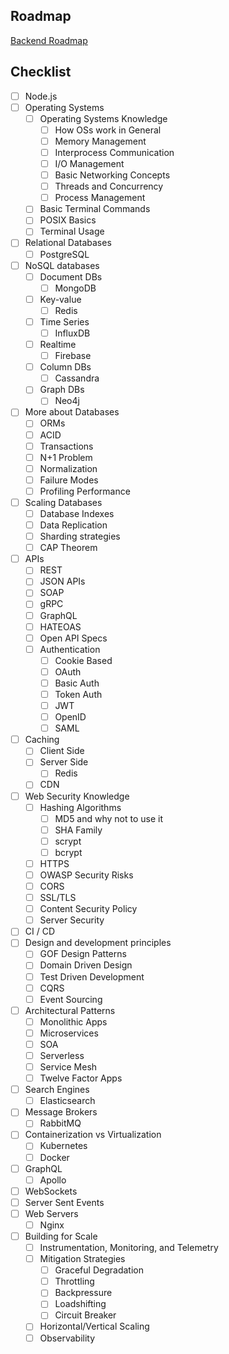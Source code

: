 ## Roadmap
[Backend Roadmap](https://roadmap.sh/backend)

## Checklist
- [ ] Node.js
- [ ] Operating Systems
	- [ ] Operating Systems Knowledge
		- [ ] How OSs work in General
		- [ ] Memory Management
		- [ ] Interprocess Communication
		- [ ] I/O Management
		- [ ] Basic Networking Concepts
		- [ ] Threads and Concurrency
		- [ ] Process Management
	- [ ] Basic Terminal Commands
	- [ ] POSIX Basics
	- [ ] Terminal Usage
- [ ] Relational Databases
	- [ ] PostgreSQL
- [ ] NoSQL databases
	- [ ] Document DBs
		- [ ] MongoDB
	- [ ] Key-value
		- [ ] Redis
	- [ ] Time Series
		- [ ] InfluxDB
	- [ ] Realtime
		- [ ] Firebase
	- [ ] Column DBs
		- [ ] Cassandra
	- [ ] Graph DBs
		- [ ] Neo4j
- [ ] More about Databases
	- [ ] ORMs 
	- [ ] ACID
	- [ ] Transactions
	- [ ] N+1 Problem
	- [ ] Normalization
	- [ ] Failure Modes
	- [ ] Profiling Performance
- [ ] Scaling Databases
	- [ ] Database Indexes
	- [ ] Data Replication
	- [ ] Sharding strategies
	- [ ] CAP Theorem
- [ ] APIs
	- [ ] REST
	- [ ] JSON APIs
	- [ ] SOAP
	- [ ] gRPC
	- [ ] GraphQL
	- [ ] HATEOAS
	- [ ] Open API Specs
	- [ ] Authentication
		- [ ] Cookie Based
		- [ ] OAuth
		- [ ] Basic Auth
		- [ ] Token Auth
		- [ ] JWT
		- [ ] OpenID
		- [ ] SAML
- [ ] Caching
	- [ ] Client Side
	- [ ] Server Side
		- [ ] Redis
	- [ ] CDN
- [ ] Web Security Knowledge
	- [ ] Hashing Algorithms
		- [ ] MD5 and why not to use it
		- [ ] SHA Family
		- [ ] scrypt
		- [ ] bcrypt
	- [ ] HTTPS
	- [ ] OWASP Security Risks
	- [ ] CORS
	- [ ] SSL/TLS
	- [ ] Content Security Policy
	- [ ] Server Security
- [ ] CI / CD
- [ ] Design and development principles
	- [ ] GOF Design Patterns
	- [ ] Domain Driven Design
	- [ ] Test Driven Development
	- [ ] CQRS
	- [ ] Event Sourcing
- [ ] Architectural Patterns
	- [ ] Monolithic Apps
	- [ ] Microservices
	- [ ] SOA
	- [ ] Serverless
	- [ ] Service Mesh
	- [ ] Twelve Factor Apps
- [ ] Search Engines
	- [ ] Elasticsearch
- [ ] Message Brokers
	- [ ] RabbitMQ
- [ ] Containerization vs Virtualization
	- [ ] Kubernetes
	- [ ] Docker
- [ ] GraphQL
	- [ ] Apollo
- [ ] WebSockets
- [ ] Server Sent Events
- [ ] Web Servers
	- [ ] Nginx
- [ ] Building for Scale
	- [ ] Instrumentation, Monitoring, and Telemetry
	- [ ] Mitigation Strategies
		- [ ] Graceful Degradation
		- [ ] Throttling
		- [ ] Backpressure
		- [ ] Loadshifting
		- [ ] Circuit Breaker
	- [ ] Horizontal/Vertical Scaling
	- [ ] Observability
